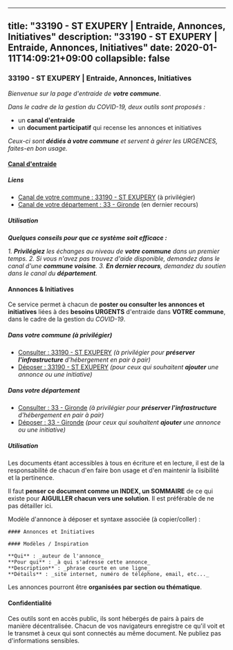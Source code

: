 
---
title: "33190 - ST EXUPERY | Entraide, Annonces, Initiatives"
description: "33190 - ST EXUPERY | Entraide, Annonces, Initiatives"
date: 2020-01-11T14:09:21+09:00
collapsible: false
---

### 33190 - ST EXUPERY | Entraide, Annonces, Initiatives

_Bienvenue sur la page d'entraide de **votre commune**_.

_Dans le cadre de la gestion du COVID-19, deux outils sont proposés :_

- un **canal d'entraide**
- un **document participatif** qui recense les annonces et initiatives

_Ceux-ci sont **dédiés à votre commune** et servent à gérer les URGENCES, faites-en bon usage._

#### [Canal d'entraide](https://entraide.stopcoronavirus.tech/#/channel/33190_st-exupery)

##### Liens

- [Canal de votre commune : 33190 	- ST EXUPERY](https://entraide.stopcoronavirus.tech/#/channel/33190_st-exupery) (à privilégier)
- [Canal de votre département : 33 	- Gironde](https://entraide.stopcoronavirus.tech/#/channel/33_gironde) (en dernier recours)

##### Utilisation

_**Quelques conseils pour que ce système soit efficace :**_

_1. **Privilégiez** les échanges au niveau de **votre commune** dans un premier temps._
_2. Si vous n'avez pas trouvez d'aide disponible, demandez dans le canal d'une **commune voisine**._
_3. **En dernier recours**, demandez du soutien dans le canal du **département**._

#### Annonces & Initiatives


Ce service permet à chacun de **poster ou consulter les annonces et initiatives** liées à des **besoins
URGENTS** d'entraide dans **VOTRE commune**, dans le cadre de la gestion du _COVID-19_.

##### Dans votre commune (à privilégier)

- [Consulter : 33190 	- ST EXUPERY](https://docs.stopcoronavirus.tech/r/markdown/33190_st-exupery/4XTTMACmK93p5iD5hxMHX4AZj16Hd4aK8S4WWP43nCJScWMDE) _(à privilégier pour **préserver l'infrastructure** d'hébergement en pair à pair)_
- [Déposer : 33190 	- ST EXUPERY](https://docs.stopcoronavirus.tech/w/markdown/33190_st-exupery/4XTTMACmK93p5iD5hxMHX4AZj16Hd4aK8S4WWP43nCJScWMDE-K3TgUa2zAWM7vTG9Yq5DCavNj6sy9vpTBCRaQGRFKGUtRcS8W4N8eNA59rqvvQKj7exAzbn2AbYUP4ZcW13T1EyuPAHyjvpNXDwU3xVLkuvKPTASDqR9NKXx19Bx8iNHqnv7J82G) _(pour ceux qui souhaitent **ajouter** une annonce ou une initiative)_

##### Dans votre département

- [Consulter : 33 	- Gironde](https://docs.stopcoronavirus.tech/r/markdown/33_gironde/4XTTMAthXvdtPoZt1bgYUR8GBybqy9b1tLUaaKDw5iKj57LRt) _(à privilégier pour **préserver l'infrastructure** d'hébergement en pair à pair)_
- [Déposer : 33 	- Gironde](https://docs.stopcoronavirus.tech/w/markdown/33_gironde/4XTTMAthXvdtPoZt1bgYUR8GBybqy9b1tLUaaKDw5iKj57LRt-K3TgU8ogmN5s8hbKrZhkV9P1KQiFepNWXjoYRvdMTW1jt7eRXTmrjG677tN9mcUTsALjzYGgb8mvcrYPJn2Jd8cTiBmF9aZcbgdcQL1kzCPJnSf6X8tpEcGPdTr5qT6cQqEpt6oQ) _(pour ceux qui souhaitent **ajouter** une annonce ou une initiative)_


##### Utilisation

Les documents étant accessibles à tous en écriture et en lecture, il est de la
responsabilité de chacun d'en faire bon usage et d'en maintenir la lisibilité
et la pertinence.

Il faut **penser ce document comme un INDEX, un SOMMAIRE** de ce qui existe
pour **AIGUILLER chacun vers une solution**. Il est préférable de ne pas détailler ici.

Modèle d'annonce à déposer et syntaxe associée (à copier/coller) :

    #### Annonces et Initiatives

    #### Modèles / Inspiration

    **Qui** : _auteur de l'annonce_
    **Pour qui** : _à qui s'adresse cette annonce_
    **Description** : _phrase courte en une ligne_
    **Détails** : _site internet, numéro de téléphone, email, etc..._


Les annonces pourront être **organisées par section ou thématique**.

#### Confidentialité

Ces outils sont en accès public, ils sont hébergés de pairs à pairs de manière décentralisée.
Chacun de vos navigateurs enregistre ce qu'il voit et le transmet à ceux qui sont connectés au même document.
Ne publiez pas d'informations sensibles.
